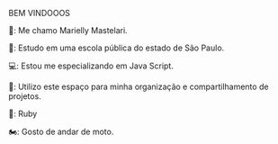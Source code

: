 BEM VINDOOOS 

💁: Me chamo Marielly Mastelari.

🏫: Estudo em uma escola pública do estado de São Paulo.

💻: Estou me especializando em Java Script.

📖: Utilizo este espaço para minha organização e compartilhamento de projetos. 

🐶: Ruby

🏍️: Gosto de andar de moto.
